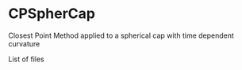 # CPSpherCap
Closest Point Method applied to a spherical cap with time dependent curvature

List of files
